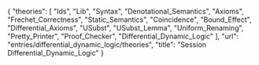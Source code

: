 {
    "theories": [
        "Ids",
        "Lib",
        "Syntax",
        "Denotational_Semantics",
        "Axioms",
        "Frechet_Correctness",
        "Static_Semantics",
        "Coincidence",
        "Bound_Effect",
        "Differential_Axioms",
        "USubst",
        "USubst_Lemma",
        "Uniform_Renaming",
        "Pretty_Printer",
        "Proof_Checker",
        "Differential_Dynamic_Logic"
    ],
    "url": "entries/differential_dynamic_logic/theories",
    "title": "Session Differential_Dynamic_Logic"
}